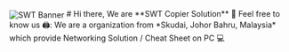 <img align="center" src="./image.Letter Head.png" alt="SWT Banner" />
# Hi there, We are **SWT Copier Solution** 👋 Feel free to know us
🖨️: We are a organization from *Skudai, Johor Bahru, Malaysia* which provide Networking Solution / Cheat Sheet on PC 💻 
